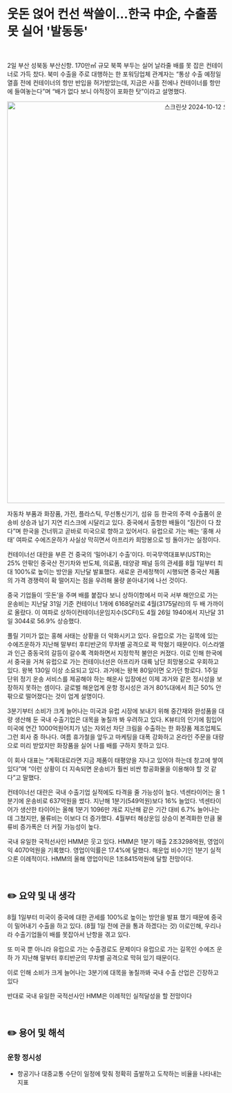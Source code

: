 # 웃돈 얹어 컨선 싹쓸이…한국 中企, 수출품 못 실어 '발동동'

<br/>

2일 부산 성북동 부산신항. 170만㎡ 규모 북쪽 부두는 실어 날라줄 배를 못 잡은 컨테이너로 가득 찼다. 북미 수출을 주로 대행하는 한 포워딩업체 관계자는 “통상 수출 예정일 열흘 전에 컨테이너의 항만 반입을 허가받았는데, 지금은 사흘 전에나 컨테이너를 항만에 들여놓는다”며 “배가 없다 보니 야적장이 포화한 탓”이라고 설명했다.

<p align="center">
<img width="929" alt="스크린샷 2024-10-12 오후 11 50 19" src="https://github.com/user-attachments/assets/01b86ec7-32c8-4877-881e-f1de349dddcb">
</p>

자동차 부품과 화장품, 가전, 플라스틱, 무선통신기기, 섬유 등 한국의 주력 수출품이 운송비 상승과 납기 지연 리스크에 시달리고 있다. 중국에서 출항한 배들이 “짐칸이 다 찼다”며 한국을 건너뛰고 곧바로 미국으로 향하고 있어서다. 유럽으로 가는 배는 ‘홍해 사태’ 여파로 수에즈운하가 사실상 막히면서 아프리카 희망봉으로 빙 돌아가는 실정이다.

컨테이너선 대란을 부른 건 중국의 ‘밀어내기 수출’이다. 미국무역대표부(USTR)는 25% 안팎인 중국산 전기차와 반도체, 의료품, 태양광 패널 등의 관세를 8월 1일부터 최대 100%로 높이는 방안을 지난달 발표했다. 새로운 관세정책이 시행되면 중국산 제품의 가격 경쟁력이 확 떨어지는 점을 우려해 물량 쏟아내기에 나선 것이다.

중국 기업들이 ‘웃돈’을 주며 배를 붙잡다 보니 상하이항에서 미국 서부 해안으로 가는 운송비는 지난달 31일 기준 컨테이너 1개에 6168달러로 4월(3175달러)의 두 배 가까이로 올랐다. 이 여파로 상하이컨테이너운임지수(SCFI)도 4월 26일 1940에서 지난달 31일 3044로 56.9% 상승했다.

풀릴 기미가 없는 홍해 사태는 상황을 더 악화시키고 있다. 유럽으로 가는 길목에 있는 수에즈운하가 지난해 말부터 후티반군의 무차별 공격으로 꽉 막혔기 때문이다. 이스라엘과 인근 중동국의 갈등이 갈수록 격화하면서 지정학적 불안은 커졌다. 이로 인해 한국에서 중국을 거쳐 유럽으로 가는 컨테이너선은 아프리카 대륙 남단 희망봉으로 우회하고 있다. 왕복 130일 이상 소요되고 있다. 과거에는 왕복 80일이면 오가던 항로다. 1주일 단위 정기 운송 서비스를 제공해야 하는 해운사 입장에선 이제 과거와 같은 정시성을 보장하지 못하는 셈이다. 글로벌 해운업계 운항 정시성은 과거 80%대에서 최근 50% 안팎으로 떨어졌다는 것이 업계 설명이다.



3분기부터 소비가 크게 늘어나는 미국과 유럽 시장에 보내기 위해 중간재와 완성품을 대량 생산해 둔 국내 수출기업은 대목을 놓칠까 봐 우려하고 있다. K뷰티의 인기에 힘입어 미국에 연간 1000억원어치가 넘는 자외선 차단 크림을 수출하는 한 화장품 제조업체도 그런 회사 중 하나다. 여름 휴가철을 앞두고 마케팅을 대폭 강화하고 온라인 주문을 대량으로 미리 받았지만 화장품을 실어 나를 배를 구하지 못하고 있다.

이 회사 대표는 “계획대로라면 지금 제품이 태평양을 지나고 있어야 하는데 창고에 쌓여 있다”며 “이런 상황이 더 지속되면 운송비가 훨씬 비싼 항공화물을 이용해야 할 것 같다”고 말했다.



컨테이너선 대란은 국내 수출기업 실적에도 타격을 줄 가능성이 높다. 넥센타이어는 올 1분기에 운송비로 637억원을 썼다. 지난해 1분기(549억원)보다 16% 늘었다. 넥센타이어가 생산한 타이어는 올해 1분기 1096만 개로 지난해 같은 기간 대비 6.7% 늘어나는 데 그쳤지만, 물류비는 이보다 더 증가했다. 4월부터 해상운임 상승이 본격화한 만큼 물류비 증가폭은 더 커질 가능성이 높다.

국내 유일한 국적선사인 HMM은 웃고 있다. HMM은 1분기 매출 2조3298억원, 영업이익 4070억원을 기록했다. 영업이익률은 17.4%에 달했다. 해운업 비수기인 1분기 실적으론 이례적이다. HMM의 올해 영업이익은 1조8415억원에 달할 전망이다.

<br/>

## ✏️ 요약 및 내 생각

8월 1일부터 미국이 중국에 대한 관세를 100%로 높이는 방안을 발표 했기 때문에
중국이 밀어내기 수출을 하고 있다. (8월 1일 전에 관을 통과 하겠다는 것)
이로인해, 우리나라 수출기업들이 배를 못잡아서 난항을 겪고 있다. 

또 미국 뿐 아니라 유럽으로 가는 수출경로도 문제이다 
유럽으로 가는 길목인 수에즈 운하 가 지난해 말부터 후티반군의 무차별 공격으로 막혀 있기 때문이다. 

이로 인해 소비가 크게 늘어나는 3분기에 
대목을 놓칠까봐 국내 수출 산업은 긴장하고 있다

반대로 국내 유일한 국적선사인 HMM은 이례적인 실적달성을 할 전망이다

<br/>

## ✏️ 용어 및 해석

### 운항 정시성

* 항공기나 대중교통 수단이 일정에 맞춰 정확히 출발하고 도착하는 비율을 나타내는 지표